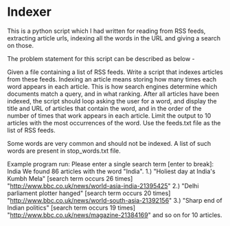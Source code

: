 Indexer
=======

This is a python script which I had written for reading from RSS feeds, extracting article urls, indexing all the
words in the URL and giving a search on those.

The problem statement for this script can be described as below -


Given a file containing a list of RSS feeds. Write a script that indexes articles from these feeds.
Indexing an article means storing how many times each word appears in each article. This is how search engines 
determine which documents match a query, and in what ranking. After all articles have been indexed, the 
script should loop asking the user for a word, and display the title and URL of articles that contain the word, 
and in the order of the number of times that work appears in each article. Limit the output to 10 articles 
with the most occurrences of the word. Use the feeds.txt file as the list of RSS feeds.

Some words are very common and should not be indexed. A list of such words are present in stop_words.txt file.

Example program run:
Please enter a single search term [enter to break]: India
We found 86 articles with the word "India".
       1.) "Holiest day at India's Kumbh Mela" [search term occurs 26 times]
"http://www.bbc.co.uk/news/world-asia-india-21395425"
       2.) "Delhi parliament plotter hanged" [search term occurs 20 times]
   "http://www.bbc.co.uk/news/world-south-asia-21392156"
       3.) "Sharp end of Indian politics" [search term occurs 19 times]
   "http://www.bbc.co.uk/news/magazine-21384169"
and so on for 10 articles.

